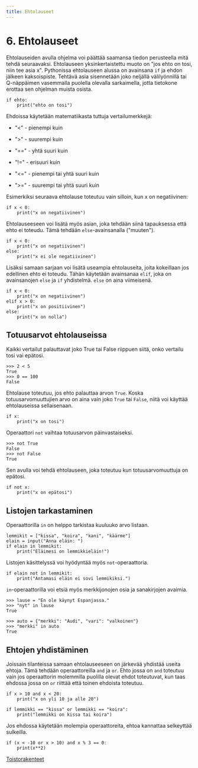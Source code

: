 ```yaml
---
title: Ehtolauseet
---
```


# 6. Ehtolauseet

Ehtolauseiden avulla ohjelma voi päättää saamansa tiedon perusteella mitä tehdä seuraavaksi. Ehtolauseen yksinkertaistettu muoto on "jos ehto on tosi, niin tee asia x". Pythonissa ehtolauseen alussa on avainsana `if` ja ehdon jälkeen kaksoispiste. Tehtävä asia sisennetään joko neljällä välilyönnillä tai Q-näppäimen vasemmalla puolella olevalla sarkaimella, jotta tietokone erottaa sen ohjelman muista osista.

    if ehto:
        print("ehto on tosi")

Ehdoissa käytetään matematiikasta tuttuja vertailumerkkejä:

- "<" - pienempi kuin

- ">" - suurempi kuin

- "==" - yhtä suuri kuin

- "!=" - erisuuri kuin

- "<=" - pienempi tai yhtä suuri kuin

- ">=" - suurempi tai yhtä suuri kuin

Esimerkiksi seuraava ehtolause toteutuu vain silloin, kun x on negatiivinen:

    if x < 0:
        print("x on negatiivinen")

Ehtolauseeseen voi lisätä myös asian, joka tehdään siinä tapauksessa että ehto ei toteudu. Tämä tehdään `else`-avainsanalla ("muuten").

    if x < 0:
        print("x on negatiivinen")
    else:
        print("x ei ole negatiivinen")

Lisäksi samaan sarjaan voi lisätä useampia ehtolauseita, joita kokeillaan jos edellinen ehto ei toteudu. Tähän käytetään avainsanaa `elif`, joka on avainsanojen `else` ja `if` yhdistelmä. `else` on aina viimeisenä.

    if x < 0:
        print("x on negatiivinen")
    elif x > 0:
        print("x on positiivinen")
    else:
        print("x on nolla")

## Totuusarvot ehtolauseissa

Kaikki vertailut palauttavat joko True tai False riippuen siitä, onko vertailu tosi vai epätosi.

    >>> 2 < 5
    True
    >>> 0 == 100
    False

Ehtolause toteutuu, jos ehto palauttaa arvon `True`. Koska totuusarvomuuttujien arvo on aina vain joko `True` tai `False`, niitä voi käyttää ehtolauseissa sellaisenaan.

    if x:
        print("x on tosi")

Operaattori `not` vaihtaa totuusarvon päinvastaiseksi.

    >>> not True
    False
    >>> not False
    True

Sen avulla voi tehdä ehtolauseen, joka toteutuu kun totuusarvomuuttuja on epätosi.

    if not x:
        print("x on epätosi")

## Listojen tarkastaminen

Operaattorilla `in` on helppo tarkistaa kuuluuko arvo listaan.

    lemmikit = ["kissa", "koira", "kani", "käärme"]
    elain = input("Anna eläin: ")
    if elain in lemmikit:
        print("Eläimesi on lemmikkieläin!")

Listojen käsittelyssä voi hyödyntää myös `not`-operaattoria.

    if elain not in lemmikit:
        print("Antamasi eläin ei sovi lemmikiksi.")

`in`-operaattorilla voi etsiä myös merkkijonojen osia ja sanakirjojen avaimia.

    >>> lause = "En ole käynyt Espanjassa."
    >>> "nyt" in lause
    True

    >>> auto = {"merkki": "Audi", "vari": "valkoinen"}
    >>> "merkki" in auto
    True

## Ehtojen yhdistäminen

Joissain tilanteissa samaan ehtolauseeseen on järkevää yhdistää useita ehtoja. Tämä tehdään operaattoreilla `and` ja `or`. Ehto jossa on `and` toteutuu vain jos operaattorin molemmilla puolilla olevat ehdot toteutuvat, kun taas ehdossa jossa on `or` riittää että toinen ehdoista toteutuu.

    if x > 10 and x < 20:
        print("x on yli 10 ja alle 20")

    if lemmikki == "kissa" or lemmikki == "koira":
        print("lemmikki on kissa tai koira")

Jos ehdossa käytetään molempia operaattoreita, ehtoa kannattaa selkeyttää sulkeilla.

    if (x < -10 or x > 10) and x % 3 == 0:
        print(x**2)

[Toistorakenteet](../toistorakenteet/)